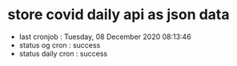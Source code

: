 # store covid daily api as json data

- last cronjob : Tuesday, 08 December 2020 08:13:46
- status og cron : success
- status daily cron : success
      
      